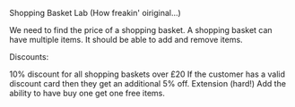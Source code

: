 Shopping Basket Lab (How freakin' oiriginal...)

We need to find the price of a shopping basket. A shopping basket can have multiple items. It should be able to add and remove items.

Discounts:

10% discount for all shopping baskets over £20
If the customer has a valid discount card then they get an additional 5% off.
Extension (hard!) Add the ability to have buy one get one free items.
